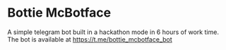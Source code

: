 # Bottie McBotface
A simple telegram bot built in a hackathon mode in 6 hours of work time.
The bot is available at https://t.me/bottie_mcbotface_bot
